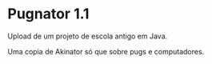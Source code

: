 # Pugnator 1.1

Upload de um projeto de escola antigo em Java.  

Uma copia de Akinator só que sobre pugs e computadores.
